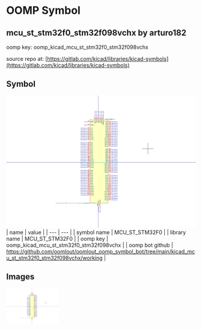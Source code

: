 # OOMP Symbol  
## mcu_st_stm32f0_stm32f098vchx  by arturo182  
  
oomp key: oomp_kicad_mcu_st_stm32f0_stm32f098vchx  
  
source repo at: [https://gitlab.com/kicad/libraries/kicad-symbols](https://gitlab.com/kicad/libraries/kicad-symbols)  
## Symbol  
  
[![working.png](working_600.png)](working.png)  
| name | value | 
| --- | --- | 
| symbol name | MCU_ST_STM32F0 | 
| library name | MCU_ST_STM32F0 | 
| oomp key | oomp_kicad_mcu_st_stm32f0_stm32f098vchx | 
| oomp bot github | https://github.com/oomlout/oomlout_oomp_symbol_bot/tree/main/kicad_mcu_st_stm32f0_stm32f098vchx/working | 
## Images  
  
[![working.png](working_140.png)](working.png)  
